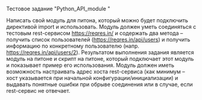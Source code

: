 Тестовое задание "Python_API_module "

Написать свой модуль для питона, который можно будет подключить директивой import и использовать.
Модуль должен уметь соединяться с тестовым rest-сервисом https://reqres.in/ и содержать два метода –
получить список пользователей (https://reqres.in/api/users) и получить информацию по конкретному
пользователю (напр. https://reqres.in/api/users/2). Результатом выполнения задания является модуль на
питоне и скрипт на питоне, который подключает этот модуль и показывает пример его использования. Модуль
должен иметь возможность настраивать адрес хоста rest-сервиса (как минимум – хост указывается при
начальной конфигурации/инициализации) и выдавать понятные ошибки при обрыве соединения или в случае,
если rest-сервис не отвечает.
